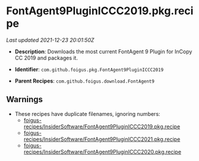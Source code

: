 # FontAgent9PluginICCC2019.pkg.recipe

_Last updated 2021-12-23 20:01:50Z_

- **Description**: Downloads the most current FontAgent 9 Plugin for InCopy CC 2019 and packages it.

- **Identifier**: `com.github.foigus.pkg.FontAgent9PluginICCC2019`

- **Parent Recipes**: `com.github.foigus.download.FontAgent9`


## Warnings

- These recipes have duplicate filenames, ignoring numbers:
    - [foigus-recipes/InsiderSoftware/FontAgent9PluginICCC2019.pkg.recipe](/autopkg-dupe-tracker/foigus-recipes/InsiderSoftware/FontAgent9PluginICCC2019.pkg.recipe)
    - [foigus-recipes/InsiderSoftware/FontAgent9PluginICCC2021.pkg.recipe](/autopkg-dupe-tracker/foigus-recipes/InsiderSoftware/FontAgent9PluginICCC2021.pkg.recipe)
    - [foigus-recipes/InsiderSoftware/FontAgent9PluginICCC2020.pkg.recipe](/autopkg-dupe-tracker/foigus-recipes/InsiderSoftware/FontAgent9PluginICCC2020.pkg.recipe)